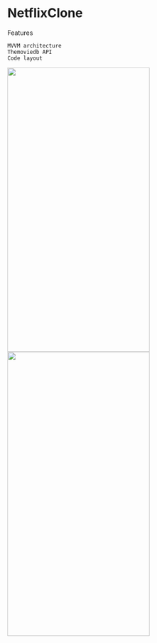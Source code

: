 # NetflixClone

Features

```
MVVM architecture
Themoviedb API 
Code layout
```

<img src="https://user-images.githubusercontent.com/112777366/201385937-eef274d0-0c48-43e4-92cd-762ce3519f2b.png" width="320" height="640">
<img src="https://user-images.githubusercontent.com/112777366/201382487-a4b8c01d-c94c-4f7c-b4d0-1120ecd1af7a.png" width="320" height="640">

